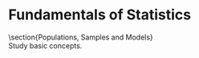 # Fundamentals of Statistics
\section{Populations, Samples and Models}
\
Study basic concepts.
```{tableofcontents}
```